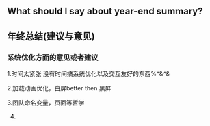 ## What should I say about year-end summary?
## 年终总结(建议与意见)

### 系统优化方面的意见或者建议
1.时间太紧张 没有时间搞系统优化以及交互友好的东西%^&*^&*

2.加载动画优化，白屏better then 黑屏

3.团队命名变量，页面等哲学

4.
